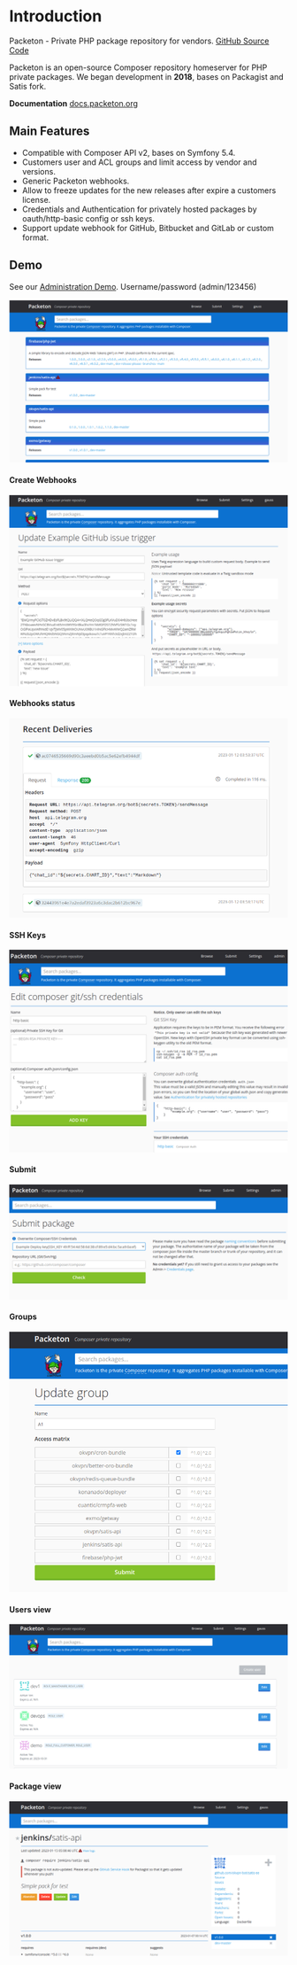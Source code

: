# Introduction

Packeton - Private PHP package repository for vendors. [GitHub Source Code](https://github.com/vtsykun/packeton)

Packeton is an open-source Composer repository homeserver for PHP private packages.
We began development in **2018**, bases on Packagist and Satis fork.

**Documentation** [docs.packeton.org](https://docs.packeton.org)

## Main Features

- Compatible with Composer API v2, bases on Symfony 5.4.
- Customers user and ACL groups and limit access by vendor and versions.
- Generic Packeton webhooks.
- Allow to freeze updates for the new releases after expire a customers license.
- Credentials and Authentication for privately hosted packages by oauth/http-basic config or ssh keys.
- Support update webhook for GitHub, Bitbucket and GitLab or custom format.

## Demo
See our [Administration Demo](https://demo.packeton.org). Username/password (admin/123456)

[![Demo](img/intro1.png)](img/intro1.png)

#### Create Webhooks
[![Webhooks](img/intro2.png)](img/intro2.png)

#### Webhooks status
[![Webhooks Status](img/intro3.png)](img/intro3.png)

#### SSH Keys
[![SSH Keys](img/intro4.png)](img/intro4.png)

#### Submit
[![Submit](img/intro5.png)](img/intro5.png)

#### Groups
[![Groups](img/intro6.png)](img/intro6.png)

#### Users view
[![Users view](img/intro7.png)](img/intro7.png)

#### Package view
[![Package view](img/intro8.png)](img/intro8.png)
